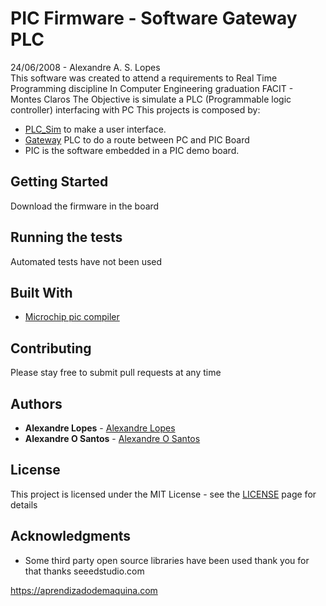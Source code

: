 # PIC Firmware - Software Gateway PLC

  24/06/2008 - Alexandre A. S. Lopes              
This software was created to attend a requirements to Real Time Programming discipline In Computer Engineering graduation FACIT - Montes Claros The Objective is simulate a PLC (Programmable logic controller) interfacing with PC This projects is composed by:  

* [PLC_Sim](https://github.com/aleaugustoplus/PLC_Sim_PC) to make a user interface.  
* [Gateway](https://github.com/aleaugustoplus/Gateway) PLC to do a route between PC and PIC Board 
* PIC is the software embedded in a PIC demo board.

## Getting Started

Download the firmware in the board

## Running the tests

Automated tests have not been used 

## Built With

* [Microchip pic compiler](https://developer.android.com/)

## Contributing

Please stay free to submit pull requests at any time

## Authors

* **Alexandre Lopes** - [Alexandre Lopes](http://alexandre-lopes.com)
* **Alexandre O Santos** - [Alexandre O Santos](https://github.com/alexandreos)

## License

This project is licensed under the MIT License - see the [LICENSE](https://en.wikipedia.org/wiki/MIT_License) page for details

## Acknowledgments

* Some third party open source libraries have been used thank you for that thanks seeedstudio.com


https://aprendizadodemaquina.com


